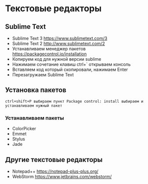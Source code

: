# Текстовые редакторы

## Sublime Text
* Sublime Text 3 https://www.sublimetext.com/3
* Sublime Text 2 http://www.sublimetext.com/2
* Устанавливаем менеджер пакетов https://packagecontrol.io/installation
* Копируем код для нужной версии sublime
* Нажимаем сочетание клавиш ctrl+` открываем консоль
* Вставляем код который скопировали, нажимаем Enter
* Перезагружаем Sublime Text
## Установка пакетов
```
ctrl+shift+P выбираем пункт Package control: install выбираем и устанавливаем нужный пакет
```
### Устанавливаем пакеты
* ColorPicker
* Emmet
* Stylus
* Jade

## Другие текстовые редакторы
* Notepad++ https://notepad-plus-plus.org/
* WebStorm https://www.jetbrains.com/webstorm/

